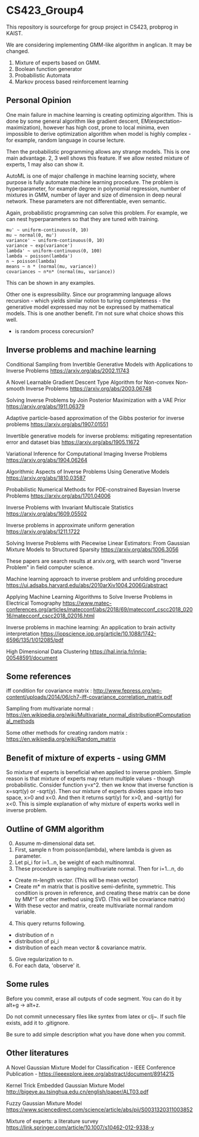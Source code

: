 # CS423_Group4
This repository is sourceforge for group project in CS423, probprog in KAIST.

We are considering implementing GMM-like algorithm in anglican. It may be changed.

1. Mixture of experts based on GMM.
2. Boolean function generator
3. Probabilistic Automata
4. Markov process based reinforcement learning

## Personal Opinion

One main failure in machine learning is creating optimizing algorithm. This is done by some general algorithm like gradient descent, EM(expectation-maximization), however has high cost, prone to local minima, even impossible to derive optimization algorithm when model is highly complex - for example, random language in course lecture. 

Then the probabilistic programming allows any strange models. This is one main advantage. 2, 3 well shows this feature. If we allow nested mixture of experts, 1 may also can show it.

AutoML is one of major challenge in machine learning society, where purpose is fully automate machine learning procedure. The problem is hyperparameter, for example degree in polynomial regression, number of mixtures in GMM, number of layer and size of dimension in deep neural network. These parameters are not differentiable, even semantic. 

Again, probabilistic programming can solve this problem. For example, we can nest hyperparameters so that they are tuned with training.
```
mu' ~ uniform-continuous(0, 10)
mu ~ normal(0, mu')
variance' ~ uniform-continuous(0, 10)
variance ~ exp(variance')
lambda' ~ uniform-continuous(0, 100)
lambda ~ poisson(lambda')
n ~ poisson(lambda)
means ~ n * (normal(mu, variance))
covariances ~ n*n* (normal(mu, variance))
```

This can be shown in any examples.

Other one is expressibility. Since our programming language allows recursion - which yields similar notion to turing completeness - the generative model expressed may not be expressed by mathematical models. This is one another benefit. I'm not sure what choice shows this well.

- is random process corecursion?
## Inverse problems and machine learning
Conditional Sampling from Invertible Generative Models with Applications to Inverse Problems <https://arxiv.org/abs/2002.11743>

A Novel Learnable Gradient Descent Type Algorithm for Non-convex Non-smooth Inverse Problems <https://arxiv.org/abs/2003.06748>

Solving Inverse Problems by Join Posterior Maximization with a VAE Prior <https://arxiv.org/abs/1911.06379>

Adaptive particle-based approximation of the Gibbs posterior for inverse problems <https://arxiv.org/abs/1907.01551>

Invertible generative models for inverse problems: mitigating representation error and dataset bias <https://arxiv.org/abs/1905.11672>

Variational Inference for Computational Imaging Inverse Problems <https://arxiv.org/abs/1904.06264>

Algorithmic Aspects of Inverse Problems Using Generative Models <https://arxiv.org/abs/1810.03587>

Probabilistic Numerical Methods for PDE-constrained Bayesian Inverse Problems <https://arxiv.org/abs/1701.04006>

Inverse Problems with Invariant Multiscale Statistics <https://arxiv.org/abs/1609.05502>

Inverse problems in approximate uniform generation <https://arxiv.org/abs/1211.1722>

Solving Inverse Problems with Piecewise Linear Estimators: From Gaussian Mixture Models to Structured Sparsity <https://arxiv.org/abs/1006.3056>

These papers are search results at arxiv.org, with search word "Inverse Problem" in field computer science.

Machine learning approach to inverse problem and unfolding procedure <https://ui.adsabs.harvard.edu/abs/2010arXiv1004.2006G/abstract>

Applying Machine Learning Algorithms to Solve Inverse Problems in Electrical Tomography <https://www.matec-conferences.org/articles/matecconf/abs/2018/69/matecconf_cscc2018_02016/matecconf_cscc2018_02016.html>

Inverse problems in machine learning: An
application to brain activity interpretation <https://iopscience.iop.org/article/10.1088/1742-6596/135/1/012085/pdf>

High Dimensional Data Clustering <https://hal.inria.fr/inria-00548591/document>
## Some references
iff condition for covariance matrix : <http://www.fepress.org/wp-content/uploads/2014/06/ch7-iff-covariance_correlation_matrix.pdf>

Sampling from multivariate normal : <https://en.wikipedia.org/wiki/Multivariate_normal_distribution#Computational_methods>

Some other methods for creating random matrix : <https://en.wikipedia.org/wiki/Random_matrix>

## Benefit of mixture of experts - using GMM

So mixture of experts is beneficial when applied to inverse problem. Simple reason is that mixture of experts may return multiple values - though probabilistic. Consider function y=x^2. then we know that inverse function is x=sqrt(y) or -sqrt(y). Then our mixture of experts divides space into two space, x>0 and x<0. And then it returns sqrt(y) for x>0, and -sqrt(y) for x<0. This is simple explanation of why mixture of experts works well in inverse problem.

## Outline of GMM algorithm
0. Assume m-dimensional data set.
1. First, sample n from poisson(lambda), where lambda is given as parameter.
2. Let pi_i for i=1...n, be weight of each multinomral.
3. These procedure is sampling multivariate normal. Then for i=1...n, do
  - Create m-length vector. (This will be mean vector)
  - Create m* m matrix that is positive semi-definite, symmetric. This condition is proven in reference, and creating these matrix can be done by MM^T or other method using SVD. (This will be covariance matrix)
  - With these vector and matrix, create multivariate normal random variable.
4. This query returns following.
  - distribution of n
  - distribution of pi_i
  - distribution of each mean vector & covariance matrix.
5. Give regularization to n.
6. For each data, 'observe' it.

## Some rules
Before you commit, erase all outputs of code segment. You can do it by alt+g -> alt+z.

Do not commit unnecessary files like syntex from latex or clj~. If such file exists, add it to .gitignore.

Be sure to add simple description what you have done when you commit.

## Other literatures

A Novel Gaussian Mixture Model for Classification - IEEE Conference Publication - <https://ieeexplore.ieee.org/abstract/document/8914215>

Kernel Trick Embedded Gaussian Mixture Model <http://bigeye.au.tsinghua.edu.cn/english/paper/ALT03.pdf>

Fuzzy Gaussian Mixture Model <https://www.sciencedirect.com/science/article/abs/pii/S0031320311003852>

Mixture of experts: a literature survey <https://link.springer.com/article/10.1007/s10462-012-9338-y>
